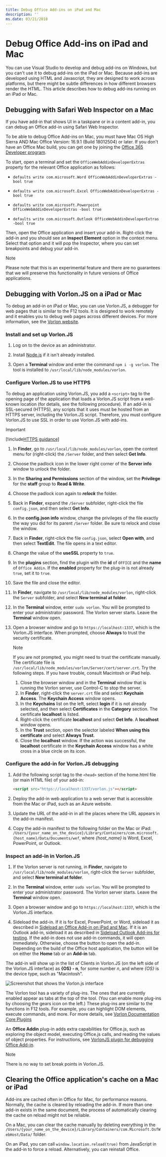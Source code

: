 ```yaml
---
title: Debug Office Add-ins on iPad and Mac
description: ''
ms.date: 03/21/2018
---
```


# Debug Office Add-ins on iPad and Mac

You can use Visual Studio to develop and debug add-ins on Windows, but you can't use it to debug add-ins on the iPad or Mac. Because add-ins are developed using HTML and Javascript, they are designed to work across platforms, but there might be subtle differences in how different browsers render the HTML. This article describes how to debug add-ins running on an iPad or Mac. 

## Debugging with Safari Web Inspector on a Mac

If you have add-in that shows UI in a taskpane or in a content add-in, you can debug an Office add-in using Safari Web Inspector. 

To be able to debug Office Add-ins on Mac, you must have Mac OS High Sierra AND Mac Office Version: 16.9.1 (Build 18012504) or later. If you don't have an Office Mac build, you can get one by joining the [Office 365 Developer program](https://aka.ms/o365devprogram).

To start, open a terminal and set the `OfficeWebAddinDeveloperExtras` property for the relevant Office application as follows:

- `defaults write com.microsoft.Word OfficeWebAddinDeveloperExtras -bool true`

- `defaults write com.microsoft.Excel OfficeWebAddinDeveloperExtras -bool true`

- `defaults write com.microsoft.Powerpoint OfficeWebAddinDeveloperExtras -bool true`

- `defaults write com.microsoft.Outlook OfficeWebAddinDeveloperExtras -bool true`

Then, open the Office application and insert your add-in. Right-click the add-in and you should see an **Inspect Element** option in the context menu.  Select that option and it will pop the Inspector, where you can set breakpoints and debug your add-in.

> [!NOTE]
> Please note that this is an experimental feature and there are no guarantees that we will preserve this functionality in future versions of Office applications.

## Debugging with Vorlon.JS on a iPad or Mac

To debug an add-in on iPad or Mac, you can use Vorlon.JS, a debugger for web pages that is similar to the F12 tools. It is designed to work remotely and it enables you to debug web pages across different devices. For more information, see the [Vorlon website](http://www.vorlonjs.com).  


### Install and set up Vorlon.JS  

1.	Log on to the device as an administrator.

2.	Install [Node.js](https://nodejs.org) if it isn't already installed. 

3.	Open a **Terminal** window and enter the command `npm i -g vorlon`. The tool is installed to `/usr/local/lib/node_modules/vorlon`.


### Configure Vorlon.JS to use HTTPS

To debug an application using Vorlon.JS, you add a `<script>` tag to the opening page of the application that loads a Vorlon.JS script from a well-known location (for details, see the following procedure). If an add-in is SSL-secured (HTTPS), any scripts that it uses must be hosted from an HTTPS server, including the Vorlon.JS script. Therefore, you must configure Vorlon.JS to use SSL in order to use Vorlon.JS with add-ins. 

> [!IMPORTANT]
> [!include[HTTPS guidance](../includes/https-guidance.md)]

1.	In **Finder**, go to `/usr/local/lib/node_modules/vorlon`, open the context menu for (right-click) the `/Server` folder, and then select **Get Info**.

2.	Choose the padlock icon in the lower right corner of the **Server info** window to unlock the folder.

3. In the **Sharing and Permissions** section of the window, set the **Privilege** for the **staff** group to **Read & Write**.

4. Choose the padlock icon again to ***relock*** the folder.

5. Back in **Finder**, expand the `/Server` subfolder, right-click the file `config.json`, and then select **Get Info**.

6. In the **config.json info** window, change the privileges of the file exactly the way you did for its parent `/Server` folder. Be sure to relock and close the window.

7. Back in **Finder**, right-click the file `config.json`, select **Open with**, and then select **TextEdit**. The file opens in a text editor.

8. Change the value of the **useSSL** property to `true`.

9. In the **plugins** section, find the plugin with the **id** of `OFFICE` and the **name** of `Office Addin`. If the **enabled** property for the plug-in is not already `true`, set it to `true`.

10. Save the file and close the editor.

11.	In **Finder**, navigate to `/usr/local/lib/node_modules/vorlon`, right-click the `Server` subfolder, and select **New terminal at folder**. 
	
12.	In the **Terminal** window, enter `sudo vorlon`. You will be prompted to enter your administrator password. The Vorlon server starts. Leave the **Terminal** window open.

13.	Open a browser window and go to `https://localhost:1337`, which is the Vorlon.JS interface. When prompted, choose **Always** to trust the security certificate. 

    > [!NOTE]
    > If you are not prompted, you might need to trust the certificate manually. The certificate file is `/usr/local/lib/node_modules/vorlon/Server/cert/server.crt`. Try the following steps. If you have trouble, consult Macintosh or iPad help. 
    >
    > 1. Close the browser window and in the **Terminal** window that is running the Vorlon server, use Control-C to stop the server.
    > 2. In **Finder**, right-click the `server.crt` file and select **Keychain Access**. The **Keychain Access** window opens.
    > 3. In the **Keychains** list on the left, select **login** if it is not already selected, and then select **Certificates** in the **Category** section. The certificate **localhost** is listed.
    > 4. Right-click the certificate **localhost** and select **Get Info**. A **localhost** window opens.
    > 5. In the **Trust** section, open the selector labeled **When using this certificate** and select **Always Trust**. 
    > 6. Close the **localhost** window. If the action was successful, the **localhost** certificate in the **Keychain Access** window has a white cross in a blue circle on its icon.


### Configure the add-in for Vorlon.JS debugging

1. Add the following script tag to the `<head>` section of the home.html file (or main HTML file) of your add-in:

    ```html
    <script src="https://localhost:1337/vorlon.js"></script>    
    ```  

2. Deploy the add-in web application to a web server that is accessible from the Mac or iPad, such as an Azure website. 

3. Update the URL of the add-in in all the places where the URL appears in the add-in manifest.

4. Copy the add-in manifest to the following folder on the Mac or iPad: `/Users/{your_name_on_the_device}/Library/Containers/com.microsoft.{host_name}/Data/Documents/wef`, where *{host_name}* is Word, Excel, PowerPoint, or Outlook.


### Inspect an add-in in Vorlon.JS

1. If the Vorlon server is not running, in **Finder**, navigate to `/usr/local/lib/node_modules/vorlon`, right-click the `Server` subfolder, and select **New terminal at folder**. 
	
2.	In the **Terminal** window, enter `sudo vorlon`. You will be prompted to enter your administrator password. The Vorlon server starts. Leave the **Terminal** window open.

3.	Open a browser window and go to `https://localhost:1337`, which is the Vorlon.JS interface.

4. Sideload the add-in. If it is for Excel, PowerPoint, or Word, sideload it as described in [Sideload an Office Add-in on iPad and Mac](sideload-an-office-add-in-on-ipad-and-mac.md). If it is an Outlook add-in, sideload it as described in [Sideload Outlook Add-ins for testing](https://docs.microsoft.com/en-us/outlook/add-ins/sideload-outlook-add-ins-for-testing). If the add-in does not use add-in commands, it will open immediately. Otherwise, choose the button to open the add-in. Depending on the build of the Office host application, the button will be on either the **Home** tab or an **Add-in** tab.

The add-in will show up in the list of Clients in Vorlon.JS (on the left side of the Vorlon.JS interface) as **{OS} - n**, for some number *n*, and where *{OS}* is the device type, such as "Macintosh". 

![Screenshot that shows the Vorlon.js interface](../images/vorlon-interface.png)

The Vorlon tool has a variety of plug-ins. The ones that are currently enabled appear as tabs at the top of the tool. (You can enable more plug-ins by choosing the gears icon on the left.) These plug-ins are  similar to the functions in F12 tools. For example, you can highlight DOM elements, execute commands, and more. For more details, see [Vorlon Documentation Core Plugins](http://vorlonjs.com/documentation/#console) 

An **Office Addin** plug-in adds extra capabilities for Office.js, such as exploring the object model, executing Office.js calls, and reading the values of object properties. For instructions, see [VorlonJS plugin for debugging Office Add-in](https://blogs.msdn.microsoft.com/mim/2016/02/18/vorlonjs-plugin-for-debugging-office-addin/).

> [!NOTE]
> There is no way to set break points in Vorlon.JS.


## Clearing the Office application's cache on a Mac or iPad

Add-ins are cached often in Office for Mac, for performance reasons. Normally, the cache is cleared by reloading the add-in. If  more than one add-in exists in the same document, the process of automatically clearing the cache on reload might not be reliable. 

On a Mac, you can clear the cache manually by deleting everything in the `/Users/{your_name_on_the_device}/Library/Containers/com.Microsoft.OsfWebHost/Data/` folder. 

On an iPad, you can call `window.location.reload(true)` from JavaScript in the add-in to force a reload. Alternatively, you can reinstall Office.
